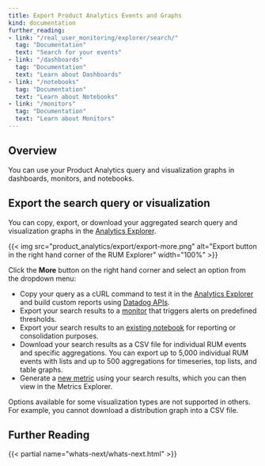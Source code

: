 ```yaml
---
title: Export Product Analytics Events and Graphs
kind: documentation
further_reading:
- link: "/real_user_monitoring/explorer/search/"
  tag: "Documentation"
  text: "Search for your events"
- link: "/dashboards"
  tag: "Documentation"
  text: "Learn about Dashboards"
- link: "/notebooks"
  tag: "Documentation"
  text: "Learn about Notebooks"
- link: "/monitors"
  tag: "Documentation"
  text: "Learn about Monitors"
---
```


## Overview

You can use your Product Analytics query and visualization graphs in dashboards, monitors, and notebooks.

## Export the search query or visualization

You can copy, export, or download your aggregated search query and visualization graphs in the [Analytics Explorer][1].

{{< img src="product_analytics/export/export-more.png" alt="Export button in the right hand corner of the RUM Explorer" width="100%" >}}

Click the **More** button on the right hand corner and select an option from the dropdown menu:

- Copy your query as a cURL command to test it in the [Analytics Explorer][2] and build custom reports using [Datadog APIs][3].
- Export your search results to a [monitor][4] that triggers alerts on predefined thresholds.
- Export your search results to an [existing notebook][5] for reporting or consolidation purposes.
- Download your search results as a CSV file for individual RUM events and specific aggregations. You can export up to 5,000 individual RUM events with lists and up to 500 aggregations for timeseries, top lists, and table graphs.
- Generate a [new metric][6] using your search results, which you can then view in the Metrics Explorer.

Options available for some visualization types are not supported in others. For example, you cannot download a distribution graph into a CSV file.

## Further Reading

{{< partial name="whats-next/whats-next.html" >}}

[1]: https://app.datadoghq.com/product-analytics/explorer
[2]: /real_user_monitoring/explorer/
[3]: https://docs.datadoghq.com/api/latest/rum/
[4]: /monitors/types/real_user_monitoring/
[5]: /notebooks/
[6]: /metrics/explorer/
